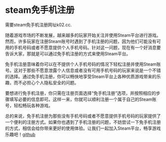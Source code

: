 # steam免手机注册

需要steam免手机注册网址k02.cc.

随着游戏市场的不断发展，越来越多的玩家开始关注并使用Steam平台进行游戏。然而，许多玩家在注册Steam账号时遇到了手机注册的问题，因为他们可能没有可用的手机号码或者不愿意提供个人手机号码。针对这一问题，现在有一个好消息要告诉大家，那就是可以通过免手机注册的方式来使用Steam平台。

免手机注册意味着你可以在不提供个人手机号码的情况下轻松注册并使用Steam账号。这对于那些不愿意泄露个人信息或者没有可用手机号码的玩家来说是一个不错的选择。通过免手机注册，你可以畅快地享受Steam平台上各种优质游戏带来的乐趣，而不必担心个人隐私安全的问题。

要想进行免手机注册，你只需在注册页面选择“免手机注册”选项，并按照相应的步骤填写必要的信息即可。这样一来，你就可以顺利注册一个属于自己的Steam账号，轻松畅玩各种游戏。

总的来说，免手机注册为那些没有手机号码或者不愿意提供手机号码的玩家提供了一个便利的注册方式。如果你也遇到了手机注册的问题，不妨尝试一下免手机注册的方式，相信会给你带来更好的使用体验。让我们一起加入Steam平台，畅享游戏乐趣吧！[github](https://github.com)